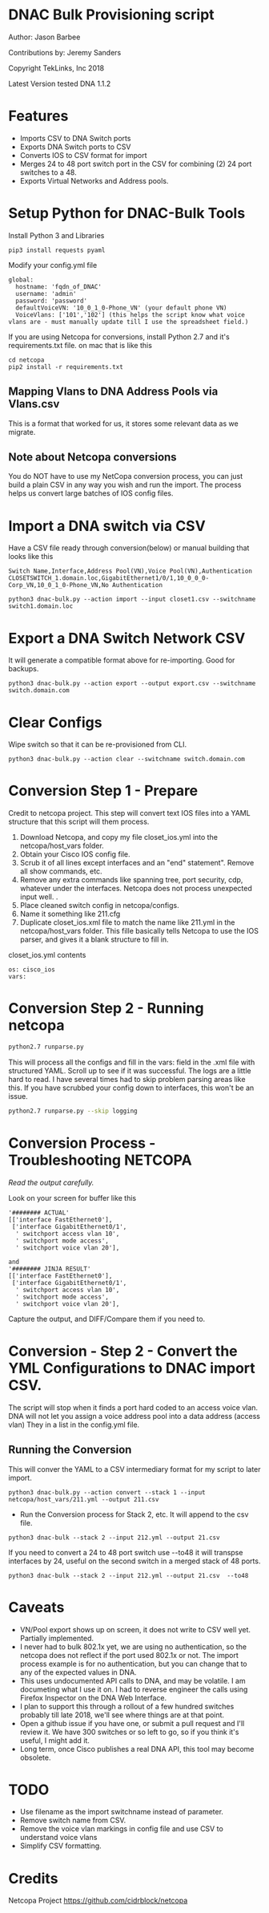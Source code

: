 # DNAC Bulk Provisioning script
Author: Jason Barbee

Contributions by: Jeremy Sanders

Copyright TekLinks, Inc 2018

Latest Version tested DNA 1.1.2

# Features
* Imports CSV to DNA Switch ports
* Exports DNA Switch ports to CSV
* Converts IOS to CSV format for import
* Merges 24 to 48 port switch port in the CSV for combining (2) 24 port switches to a 48.
* Exports Virtual Networks and Address pools. 

# Setup Python for DNAC-Bulk Tools
Install Python 3 and Libraries
```
pip3 install requests pyaml
```

Modify your config.yml file
```
global:
  hostname: 'fqdn_of_DNAC'
  username: 'admin'
  password: 'password'
  defaultVoiceVN: '10_0_1_0-Phone_VN' (your default phone VN)
  VoiceVlans: ['101','102'] (this helps the script know what voice vlans are - must manually update till I use the spreadsheet field.)
```

If you are using Netcopa for conversions, install Python 2.7 and it's requirements.txt file.
on mac that is like this
```
cd netcopa
pip2 install -r requirements.txt
```

## Mapping Vlans to DNA Address Pools via Vlans.csv
This is a format that worked for us, it stores some relevant data as we migrate.

## Note about Netcopa conversions
You do NOT have to use my NetCopa conversion process, you can just build a plain CSV in any way you wish and run the import. The process helps us convert large batches of IOS config files.

# Import a DNA switch via CSV
Have a CSV file ready through conversion(below) or manual building that looks like this
```
Switch Name,Interface,Address Pool(VN),Voice Pool(VN),Authentication
CLOSETSWITCH_1.domain.loc,GigabitEthernet1/0/1,10_0_0_0-Corp_VN,10_0_1_0-Phone_VN,No Authentication
```

```
python3 dnac-bulk.py --action import --input closet1.csv --switchname switch1.domain.loc
```

# Export a DNA Switch Network CSV
It will generate a compatible format above for re-importing. Good for backups.

```
python3 dnac-bulk.py --action export --output export.csv --switchname switch.domain.com
```

# Clear Configs
Wipe switch so that it can be re-provisioned from CLI.

```
python3 dnac-bulk.py --action clear --switchname switch.domain.com 
```

# Conversion Step 1 - Prepare
Credit to netcopa project.
This step will convert text IOS files into a YAML structure that this script will them process.
1. Download Netcopa, and copy my file closet_ios.yml into the netcopa/host_vars folder.
2. Obtain your Cisco IOS config file. 
3. Scrub it of all lines except interfaces and an "end" statement". Remove all show commands, etc.
4. Remove any extra commands like spanning tree, port security, cdp, whatever under the interfaces. Netcopa does not process unexpected input well. .
1. Place cleaned switch config in netcopa/configs.
2. Name it something like 211.cfg
3. Duplicate closet_ios.xml file to match the name like 211.yml in the netcopa/host_vars folder. This fille basically tells Netcopa to use the IOS parser, and gives it a blank structure to fill in.

closet_ios.yml contents
```
os: cisco_ios
vars:
```

# Conversion Step 2 - Running netcopa

``` bash
python2.7 runparse.py
```

This will process all the configs and fill in the vars: field in the .xml file with structured YAML.
Scroll up to see if it was successful. The logs are a little hard to read.
I have several times had to skip problem parsing areas like this. If you have scrubbed your config down to interfaces, this won't be an issue.

``` bash
python2.7 runparse.py --skip logging
```

# Conversion Process - Troubleshooting NETCOPA

*Read the output carefully.*

Look on your screen for buffer like this
``` 
'######## ACTUAL'
[['interface FastEthernet0'],
 ['interface GigabitEthernet0/1',
  ' switchport access vlan 10',
  ' switchport mode access',
  ' switchport voice vlan 20'],

and 
'######## JINJA RESULT'
[['interface FastEthernet0'],
 ['interface GigabitEthernet0/1',
  ' switchport access vlan 10',
  ' switchport mode access',
  ' switchport voice vlan 20'],
```
  Capture the output, and DIFF/Compare them if you need to.

# Conversion - Step 2 - Convert the YML Configurations to DNAC import CSV.

The script will stop when it finds a port hard coded to an access voice vlan. DNA will not let you assign a voice address pool into a data address (access vlan)
They in a list in the config.yml file.

## Running the Conversion
This will conver the YAML to a CSV intermediary format for my script to later import.

```
python3 dnac-bulk.py --action convert --stack 1 --input netcopa/host_vars/211.yml --output 211.csv
```

* Run the Conversion process for Stack 2, etc. It will append to the csv file.

```
python3 dnac-bulk --stack 2 --input 212.yml --output 21.csv 
```

If you need to convert a 24 to 48 port switch use --to48 it will transpse interfaces by 24, useful on the second switch in a merged stack of 48 ports.
```
python3 dnac-bulk --stack 2 --input 212.yml --output 21.csv  --to48
```

# Caveats
* VN/Pool export shows up on screen, it does not write to CSV well yet. Partially implemented.
* I never had to bulk 802.1x yet, we are using no authentication, so the netcopa does not reflect if the port used 802.1x or not. The import process example is for no authentication, but you can change that to any of the expected values in DNA.
* This uses undocumented API calls to DNA, and may be volatile. I am documeting what I use it on. I had to reverse engineer the calls using Firefox Inspector on the DNA Web Interface.
* I plan to support this through a rollout of a few hundred switches probably till late 2018, we'll see where things are at that point. 
* Open a github issue if you have one, or submit a pull request and I'll review it. We have 300 switches or so left to go, so if you think it's useful, I might add it.
* Long term, once Cisco publishes a real DNA API, this tool may become obsolete.

# TODO
* Use filename as the import switchname instead of parameter.
* Remove switch name from CSV.
* Remove the voice vlan markings in config file and use CSV to understand voice vlans
* Simplify CSV formatting.

# Credits
Netcopa Project
https://github.com/cidrblock/netcopa
